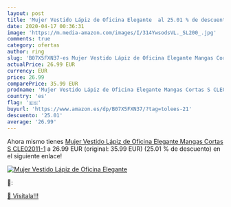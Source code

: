 ```yaml
---
layout: post
title: 'Mujer Vestido Lápiz de Oficina Elegante  al 25.01 % de descuento'
date: 2020-04-17 00:36:31
image: 'https://m.media-amazon.com/images/I/314YwsodsVL._SL200_.jpg'
comments: true
category: ofertas
author: ring
slug: 'B07X5FXN37-es Mujer Vestido Lápiz de Oficina Elegante Mangas Cortas S CLE02011-1'
actualPrice: 26.99 EUR
currency: EUR
price: 26.99
comparePrice: 35.99 EUR
prodname: 'Mujer Vestido Lápiz de Oficina Elegante Mangas Cortas S CLE02011-1'
country: 'es'
flag: '🇪🇸'
buyurl: 'https://www.amazon.es/dp/B07X5FXN37/?tag=tolees-21'
descuento: '25.01'
average: '26.99'
---
```


Ahora mismo tienes [Mujer Vestido Lápiz de Oficina Elegante Mangas Cortas S CLE02011-1](https://www.amazon.es/dp/B07X5FXN37/?tag=tolees-21) a 26.99 EUR (original: 35.99 EUR) (25.01 %  de descuento) en el siguiente enlace!

[![Mujer Vestido Lápiz de Oficina Elegante ](https://m.media-amazon.com/images/I/314YwsodsVL._SL200_.jpg)](https://www.amazon.es/dp/B07X5FXN37/?tag=tolees-21)

🔎:


[🛒 Visítala!!!](https://www.amazon.es/dp/B07X5FXN37/?tag=tolees-21)
